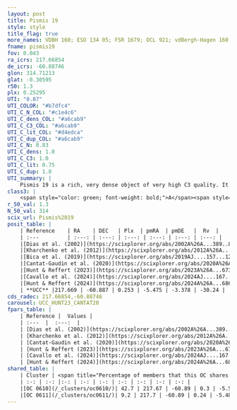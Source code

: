```yaml
---
layout: post
title: Pismis 19
style: style
title_flag: true
more_names: VDBH 160; ESO 134 05; FSR 1679; OCL 921; vdBergh-Hagen 160; MWSC 2225
fname: pismis19
fov: 0.043
ra_icrs: 217.66854
de_icrs: -60.88746
glon: 314.71213
glat: -0.30595
r50: 1.3
plx: 0.25295
UTI: "0.87"
UTI_COLOR: "#b7dfc4"
UTI_C_N_COL: "#c1e4c6"
UTI_C_dens_COL: "#a6cab9"
UTI_C_C3_COL: "#a6cab9"
UTI_C_lit_COL: "#d4edca"
UTI_C_dup_COL: "#a6cab9"
UTI_C_N: 0.83
UTI_C_dens: 1.0
UTI_C_C3: 1.0
UTI_C_lit: 0.75
UTI_C_dup: 1.0
UTI_summary: |
    Pismis 19 is a rich, very dense object of very high C3 quality. It is well-studied in the literature. This object shares a moderate percentage of members with 2 later reported entries.
class3: |
    <span style="color: green; font-weight: bold;">A</span><span style="color: green; font-weight: bold;">A</span>
r_50_val: 1.3
N_50_val: 314
scix_url: Pismis%2019
posit_table: |
    | Reference    | RA    | DEC   | Plx  | pmRA  | pmDE   |  Rv  |
    | :---         | :---: | :---: | :---: | :---: | :---: | :---: |
    |[Dias et al. (2002)](https://scixplorer.org/abs/2002A%26A...389..871D) | 217.667 | -60.883 | -- | -3.07 | -6.01 | -- |
    |[Kharchenko et al. (2012)](https://scixplorer.org/abs/2012A%26A...543A.156K) | 217.65 | -60.885 | -- | -1.08 | -1.82 | -- |
    |[Bica et al. (2019)](https://scixplorer.org/abs/2019AJ....157...12B) | 217.669 | -60.892 | -- | -- | -- | -- |
    |[Cantat-Gaudin et al. (2020)](https://scixplorer.org/abs/2020A%26A...640A...1C) | 217.666 | -60.889 | 0.255 | -5.46 | -3.247 | -- |
    |[Hunt & Reffert (2023)](https://scixplorer.org/abs/2023A%26A...673A.114H) | 217.668 | -60.891 | 0.287 | -5.484 | -3.394 | -25.78 |
    |[Cavallo et al. (2024)](https://scixplorer.org/abs/2024AJ....167...12C) | 217.666 | -60.886 | 0.285 | -- | -- | -- |
    |[Hunt & Reffert (2024)](https://scixplorer.org/abs/2024A%26A...686A..42H) | 217.668 | -60.891 | 0.287 | -5.484 | -3.394 | -25.78 |
    | **UCC** |217.669 | -60.887 | 0.253 | -5.475 | -3.378 | -30.24 | 
cds_radec: 217.66854,-60.88746
carousel: UCC_HUNT23_CANTAT20
fpars_table: |
    | Reference |  Values |
    | :---  |  :---:  |
    | [Dias et al. (2002)](https://scixplorer.org/abs/2002A%26A...389..871D) | `E(B-V)=1.48, Dist=1500.0, Age=8.9` |
    | [Kharchenko et al. (2012)](https://scixplorer.org/abs/2012A%26A...543A.156K) | `e_bv=1.301, distance=1978, log_age=9.015` |
    | [Cantat-Gaudin et al. (2020)](https://scixplorer.org/abs/2020A%26A...640A...1C) | `AVNN=3.66, DMNN=12.73, AgeNN=8.92` |
    | [Hunt & Reffert (2023)](https://scixplorer.org/abs/2023A%26A...673A.114H) | `AV50=4.938, diffAV50=2.795, MOD50=12.407, logAge50=8.09` |
    | [Cavallo et al. (2024)](https://scixplorer.org/abs/2024AJ....167...12C) | `AV50=4.95, dMod50=12.67, logAge50=8.03, [Fe/H]50=0.17` |
    | [Hunt & Reffert (2024)](https://scixplorer.org/abs/2024A%26A...686A..42H) | `MassJ=7088.11` |
shared_table: |
    | Cluster | <span title="Percentage of members that this OC shares with the ones listed">%</span>   | RA   | DEC   | Plx   | pmRA  | pmDE  | Rv | UTI |
    | :-: | :-: |:-: | :-: | :-: | :-: | :-: | :-: | :-: |
    |[OC 0610](/_clusters/oc0610/)| 42.7 | 217.67 | -60.89 | 0.3 | -5.5 | -3.39 | -30.33 |0.22 |
    |[OC 0611](/_clusters/oc0611/)| 9.2 | 217.7 | -60.89 | 0.24 | -5.48 | -3.41 | -29.47 |0.0 |
---
```

